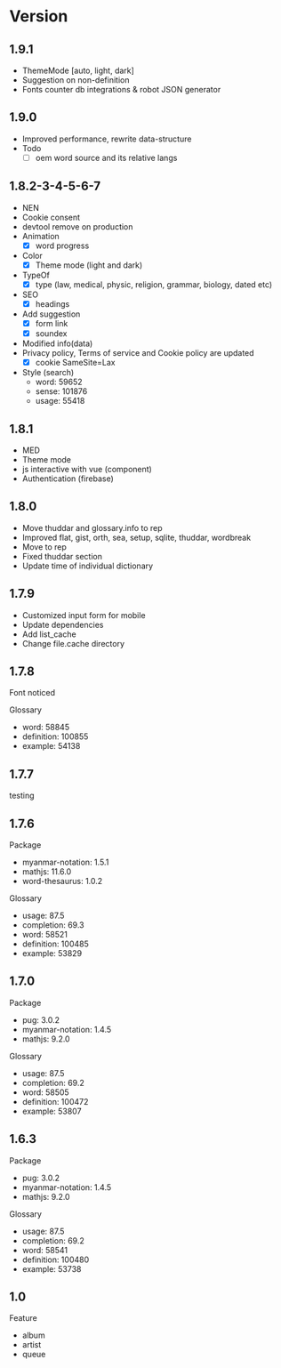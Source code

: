 # Version

## 1.9.1

- ThemeMode [auto, light, dark]
- Suggestion on non-definition
- Fonts counter db integrations & robot JSON generator

## 1.9.0

- Improved performance, rewrite data-structure
- Todo
  - [ ] oem word source and its relative langs

## 1.8.2-3-4-5-6-7

- NEN
- Cookie consent
- devtool remove on production
- Animation
  - [x] word progress
- Color
  - [x] Theme mode (light and dark)
- TypeOf
  - [x] type (law, medical, physic, religion, grammar, biology, dated etc)
- SEO
  - [x] headings
- Add suggestion
  - [x] form link
  - [x] soundex
- Modified info(data)
- Privacy policy, Terms of service and Cookie policy are updated
  - [x] cookie SameSite=Lax
- Style (search)
  - word: 59652
  - sense: 101876
  - usage: 55418

## 1.8.1

- MED
- Theme mode
- js interactive with vue (component)
- Authentication (firebase)

## 1.8.0

- Move thuddar and glossary.info to rep
- Improved flat, gist, orth, sea, setup, sqlite, thuddar, wordbreak
- Move  to rep
- Fixed thuddar section
- Update time of individual dictionary

## 1.7.9

- Customized input form for mobile
- Update dependencies
- Add list_cache
- Change file.cache directory

## 1.7.8

Font noticed

Glossary

- word: 58845
- definition: 100855
- example: 54138

## 1.7.7

testing

## 1.7.6

Package

- myanmar-notation: 1.5.1
- mathjs: 11.6.0
- word-thesaurus: 1.0.2

Glossary

- usage: 87.5
- completion: 69.3
- word: 58521
- definition: 100485
- example: 53829

## 1.7.0

Package

- pug: 3.0.2
- myanmar-notation: 1.4.5
- mathjs: 9.2.0

Glossary

- usage: 87.5
- completion: 69.2
- word: 58505
- definition: 100472
- example: 53807

## 1.6.3

Package

- pug: 3.0.2
- myanmar-notation: 1.4.5
- mathjs: 9.2.0

Glossary

- usage: 87.5
- completion: 69.2
- word: 58541
- definition: 100480
- example: 53738

## 1.0

Feature

- album
- artist
- queue
